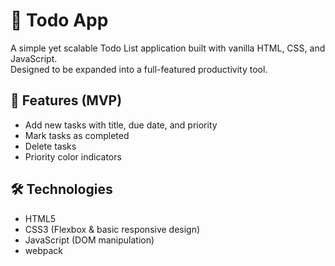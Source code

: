 # 📝 Todo App

A simple yet scalable Todo List application built with vanilla HTML, CSS, and JavaScript.  
Designed to be expanded into a full-featured productivity tool.

## 🚀 Features (MVP)

- Add new tasks with title, due date, and priority
- Mark tasks as completed
- Delete tasks
- Priority color indicators

## 🛠️ Technologies

- HTML5
- CSS3 (Flexbox & basic responsive design)
- JavaScript (DOM manipulation)
- webpack

